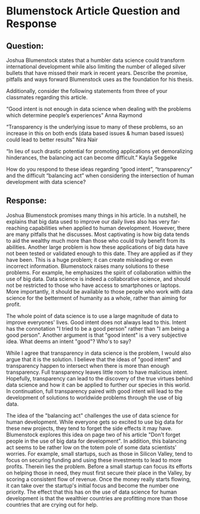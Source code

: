 # Blumenstock Article Question and Response

## Question:
Joshua Blumenstock states that a humbler data science could transform international development while also limiting the number of alleged silver bullets that have missed their mark in recent years. Describe the promise, pitfalls and ways forward Blumenstock uses as the foundation for his thesis.

Additionally, consider the following statements from three of your classmates regarding this article.

“Good intent is not enough in data science when dealing with the problems which determine people’s experiences” Anna Raymond

“Transparency is the underlying issue to many of these problems, so an increase in this on both ends (data based issues & human based issues) could lead to better results” Nira Nair

“In lieu of such drastic potential for promoting applications yet demoralizing hinderances, the balancing act can become difficult.” Kayla Seggelke

How do you respond to these ideas regarding “good intent”, “transparency” and the difficult “balancing act” when considering the intersection of human development with data science?

## Response:
Joshua Blumenstock promises many things in his article. In a nutshell, he explains that big data used to improve our daily lives also has very far-reaching capabilities when applied to human development. However, there are many pitfalls that he discusses. Most captivating is how big data tends to aid the wealthy much more than those who could truly benefit from its abilities. Another large problem is how these applications of big data have not been tested or validated enough to this date. They are applied as if they have been. This is a huge problem; it can create misleading or even incorrect information. Blumenstock raises many solutions to these problems. For example, he emphasizes the spirit of collaboration within the use of big data. Data science is indeed a collaborative science, and should not be restricted to those who have access to smartphones or laptops. More importantly, it should be available to those people who work with data science for the betterment of humanity as a whole, rather than aiming for profit. 

The whole point of data science is to use a large magnitude of data to improve everyones' lives. Good intent does not always lead to this. Intent has the connotation "I tried to be a good person" rather than "I am being a good person". Another argument is that "good intent" is a very subjective idea. What deems an intent "good"? Who's to say?

While I agree that transparency in data science is the problem, I would also argue that it is the solution. I believe that the ideas of "good intent" and transparency happen to intersect when there is more than enough transparency. Full transparency leaves little room to have malicious intent. Hopefully, transparency can lead to the discovery of the true virtues behind data science and how it can be applied to further our species in this world. In continuation, full transparency paired with good intent will lead to the development of solutions to worldwide problems through the use of big data.

The idea of the "balancing act" challenges the use of data science for human development. While everyone gets so excited to use big data for these new projects, they tend to forget the side effects it may have. Blumenstock explores this idea on page two of his article "Don't forget people in the use of big data for development". In addition, this balancing act seems to be rather low on the totem pole of some data scientists' worries. For example, small startups, such as those in Silicon Valley, tend to focus on securing funding and using these investments to lead to more profits. Therein lies the problem. Before a small startup can focus its efforts on helping those in need, they must first secure their place in the Valley, by scoring a consistent flow of revenue. Once the money really starts flowing, it can take over the startup's initial focus and become the number one priority. The effect that this has on the use of data science for human development is that the wealthier countries are profitting more than those countries that are crying out for help.

